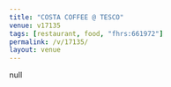 ```yaml
---
title: "COSTA COFFEE @ TESCO"
venue: v17135
tags: [restaurant, food, "fhrs:661972"]
permalink: /v/17135/
layout: venue
---
```

null